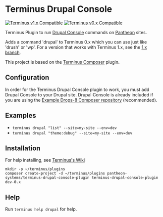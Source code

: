 # Terminus Drupal Console

[![Terminus v1.x Compatible](https://img.shields.io/badge/terminus-v1.x-green.svg)](https://github.com/pantheon-systems/terminus-drupal-console-plugin/tree/1.x)
[![Terminus v0.x Compatible](https://img.shields.io/badge/terminus-v0.x-green.svg)](https://github.com/pantheon-systems/terminus-drupal-console-plugin/tree/0.x)

Terminus Plugin to run [Drupal Console](https://github.com/hechoendrupal/DrupalConsole) commands on [Pantheon](https://www.pantheon.io) sites.

Adds a command 'drupal' to Terminus 0.x which you can use just like 'drush' or 'wp'. For a version that works with Terminus 1.x, see the [1.x branch](https://github.com/pantheon-systems/terminus-drupal-console-plugin/tree/1.x).

This project is based on the [Terminus Composer](https://github.com/rvtraveller/terminus-composer) plugin.

## Configuration

In order for the Terminus Drupal Console plugin to work, you must add Drupal Console to your Drupal site.  Drupal Console is already included if you are using the [Example Drops-8 Composer repository](https://github.com/pantheon-systems/example-drops-8-composer) (recommended).

## Examples
* `terminus drupal "list" --site=my-site --env=dev`
* `terminus drupal "theme:debug" --site=my-site --env=dev`

## Installation
For help installing, see [Terminus's Wiki](https://github.com/pantheon-systems/terminus/wiki/Plugins)
```
mkdir -p ~/terminus/plugins
composer create-project -d ~/terminus/plugins pantheon-systems/terminus-drupal-console-plugin terminus-drupal-console-plugin dev-0.x
```
## Help
Run `terminus help drupal` for help.
